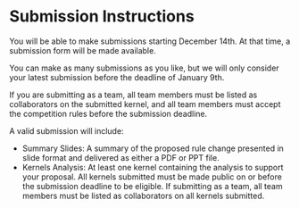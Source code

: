 # Submission Instructions
You will be able to make submissions starting December 14th. At that time, a submission form will be made available.

You can make as many submissions as you like, but we will only consider your latest submission before the deadline of January 9th.

If you are submitting as a team, all team members must be listed as collaborators on the submitted kernel, and all team members must accept the competition rules before the submission deadline.

A valid submission will include:

- Summary Slides: A summary of the proposed rule change presented in slide format and delivered as either a PDF or PPT file.
- Kernels Analysis: At least one kernel containing the analysis to support your proposal. All kernels submitted must be made public on or before the submission deadline to be eligible. If submitting as a team, all team members must be listed as collaborators on all kernels submitted.
